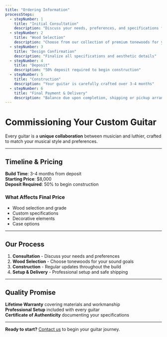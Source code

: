 ```yaml
---
title: "Ordering Information"
processSteps:
  - stepNumber: 1
    title: "Initial Consultation"
    description: "Discuss your needs, preferences, and specifications for your custom guitar"
  - stepNumber: 2
    title: "Wood Selection"
    description: "Choose from our collection of premium tonewoods for your instrument"
  - stepNumber: 3
    title: "Design Confirmation"
    description: "Finalize all specifications and aesthetic details"
  - stepNumber: 4
    title: "Deposit"
    description: "50% deposit required to begin construction"
  - stepNumber: 5
    title: "Construction"
    description: "Your guitar is carefully crafted over 3-4 months"
  - stepNumber: 6
    title: "Final Payment & Delivery"
    description: "Balance due upon completion, shipping or pickup arranged"
---
```


# Commissioning Your Custom Guitar

Every guitar is a **unique collaboration** between musician and luthier, crafted to match your musical style and preferences.

---

## Timeline & Pricing

**Build Time**: 3-4 months from deposit  
**Starting Price**: $8,000  
**Deposit Required**: 50% to begin construction

### What Affects Final Price
- Wood selection and grade
- Custom specifications 
- Decorative elements
- Case options

---

## Our Process

1. **Consultation** - Discuss your needs and preferences
2. **Wood Selection** - Choose tonewoods for your sound goals
3. **Construction** - Regular updates throughout the build
4. **Setup & Delivery** - Professional setup and safe shipping

---

## Quality Promise

**Lifetime Warranty** covering materials and workmanship  
**Professional Setup** included with every guitar  
**Certificate of Authenticity** documenting your specifications

---

**Ready to start?** [Contact us](/contact) to begin your guitar journey.
